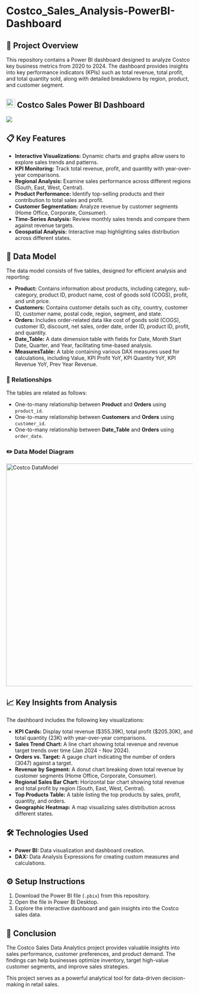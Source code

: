 # Costco_Sales_Analysis-PowerBI-Dashboard
## 📌 Project Overview
This repository contains a Power BI dashboard designed to analyze Costco key business metrics from 2020 to 2024. The dashboard provides insights into key performance indicators (KPIs) such as total revenue, total profit, and total quantity sold, along with detailed breakdowns by region, product, and customer segment.

## <img src="https://github.com/microsoft/PowerBI-Icons/blob/main/SVG/Power-BI.svg" width="24" style="margin-bottom: -10 px"> Costco Sales Power BI Dashboard
<img src="https://github.com/user-attachments/assets/2144eb65-9d30-4307-856d-4a13b241d8e3">

## 📋 Key Features

-   **Interactive Visualizations:** Dynamic charts and graphs allow users to explore sales trends and patterns.
-   **KPI Monitoring:** Track total revenue, profit, and quantity with year-over-year comparisons.
-   **Regional Analysis:** Examine sales performance across different regions (South, East, West, Central).
-   **Product Performance:** Identify top-selling products and their contribution to total sales and profit.
-   **Customer Segmentation:** Analyze revenue by customer segments (Home Office, Corporate, Consumer).
-   **Time-Series Analysis:** Review monthly sales trends and compare them against revenue targets.
-   **Geospatial Analysis:** Interactive map highlighting sales distribution across different states.

## 📅 Data Model

The data model consists of five tables, designed for efficient analysis and reporting:

-   **Product:** Contains information about products, including category, sub-category, product ID, product name, cost of goods sold (COGS), profit, and unit price.
-   **Customers:** Contains customer details such as city, country, customer ID, customer name, postal code, region, segment, and state.
-   **Orders:** Includes order-related data like cost of goods sold (COGS), customer ID, discount, net sales, order date, order ID, product ID, profit, and quantity.
-   **Date_Table:** A date dimension table with fields for Date, Month Start Date, Quarter, and Year, facilitating time-based analysis.
-   **MeasuresTable:** A table containing various DAX measures used for calculations, including Value, KPI Profit YoY, KPI Quantity YoY, KPI Revenue YoY, Prev Year Revenue.

### 📌 Relationships

The tables are related as follows:

-   One-to-many relationship between **Product** and **Orders** using `product_id`.
-   One-to-many relationship between **Customers** and **Orders** using `customer_id`.
-   One-to-many relationship between **Date_Table** and **Orders** using `order_date`.

### ✏️ Data Model Diagram
<img src="https://github.com/user-attachments/assets/2666cee8-e417-4b88-893a-c5a55e24a4e9" width="600" alt="Costco DataModel">

## 📈 Key Insights from Analysis

The dashboard includes the following key visualizations:

-   **KPI Cards:** Display total revenue (\$355.39K), total profit (\$205.30K), and total quantity (23K) with year-over-year comparisons.
-   **Sales Trend Chart:** A line chart showing total revenue and revenue target trends over time (Jan 2024 - Nov 2024).
-   **Orders vs. Target:** A gauge chart indicating the number of orders (3047) against a target.
-   **Revenue by Segment:** A donut chart breaking down total revenue by customer segments (Home Office, Corporate, Consumer).
-   **Regional Sales Bar Chart:** Horizontal bar chart showing total revenue and total profit by region (South, East, West, Central).
-   **Top Products Table:** A table listing the top products by sales, profit, quantity, and orders.
-   **Geographic Heatmap:** A map visualizing sales distribution across different states.

## 🛠️ Technologies Used

-   **Power BI:** Data visualization and dashboard creation.
-   **DAX:** Data Analysis Expressions for creating custom measures and calculations.

## ⚙️ Setup Instructions

1.  Download the Power BI file (`.pbix`) from this repository.
2.  Open the file in Power BI Desktop.
3.  Explore the interactive dashboard and gain insights into the Costco sales data.

## 📌 Conclusion
The Costco Sales Data Analytics project provides valuable insights into sales performance, customer preferences, and product demand. The findings can help businesses optimize inventory, target high-value customer segments, and improve sales strategies.

This project serves as a powerful analytical tool for data-driven decision-making in retail sales.

